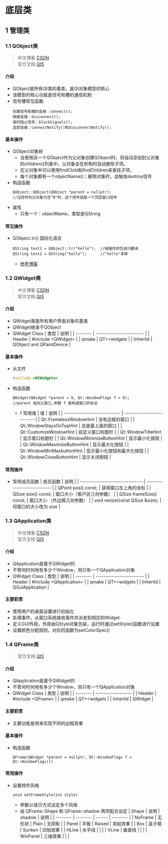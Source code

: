 <link rel=stylesheet href=style.css>

<h1> 底层类 </h1>
<h2> 1 管理类 </h2>

<h3> 1.1 QObject类 </h3>

> 中文博客 <a href=https://blog.csdn.net/u010168781/article/details/86632680> CSDN </a>  
> 官方文档 <a href=https://doc.qt.io/qt-5/qobject.html> Qt5 </a> 

<h4> 介绍 </h4>

  - QObject是所有Qt类的基类，是Qt对象模型的核心
  - 该模型的核心功能是信号和槽的通信机制
  - 信号槽常见函数
    ```Qt
    创建信号和槽的连接：connect();
    销毁连接：disconnect();
    临时阻止信号：blockSignals();
    追踪连接：connectNotify()和disconnectNotify();
    ```

<h4> 基本操作 </h4>

  - QObject对象树
    - 当使用另一个QObject作为父对象创建QObject时，将自动添加到父对象的children()列表中，父对象会在析构时自动删除子项。
    - 在父对象中可以使用findChild和findChildren来查找子项。
    - 每个对象都有一个objectName()；删除对象时，会触发destroy信号
  - 构造函数
    ```Qt
    QObject::QObject(QObject *parent = nullptr);
    //当控件的父对象为空"0"时，这个控件就是一个顶层窗口控件
    ```
  - 属性
    - 只有一个：objectName，类型是QString

<h4> 常见操作 </h4>

  - QObject::tr() 国际化语言
    ```Qt
    QString text1 = QObject::tr("hello");  //根据你的包进行翻译
    QString text2 = QString("hello");      //"hello"本体
    ```
    - <a href=https://blog.csdn.net/qq_45797026/article/details/109894948> 参考博客 </a>



<h3> 1.2 QWidget类 </h3>

> 中文博客 <a href=https://blog.csdn.net/cqltbe131421/article/details/73321873> CSDN </a>  
> 官方文档 <a href=https://doc.qt.io/qt-5/qtwidgets-index.html> Qt5 </a> 

<h4> 介绍 </h4>

  - QWidget类是所有用户界面对象的基类
  - QWidget继承于QObject
  - QWidget Class
    | 类型     | 说明                     |
    | -------- | ------------------------ |
    | Header   | #include \<QWidget>      |
    | qmake    | QT+=widgets              |
    | Inheritd | QObject and QPaintDevice |

<h4> 基本操作 </h4>
  
  - 头文件
    ```c++
    #include <QtWidgets>
    ```
  - 构造函数
    ```Qt
    QWidget(QWidget *parent = 0, Qt::WindowFlags f = 0); 
    //parent 指向父窗口,参数 f 是构造窗口的标志
    ```
    - f 常用值
      | 值                           | 说明                       |
      | ---------------------------- | -------------------------- |
      | Qt::FramelessWindowHint      | 没有边框的窗口             |
      | Qt::WindowStaysOnTopHint     | 总是最上面的窗口           |
      | Qt::CustomizeWindowHint      | 自定义窗口标题栏           |
      | Qt::WindowTitleHint          | 显示窗口标题栏             |
      | Qt::WindowMinimizeButtonHint | 显示最小化按钮             |
      | Qt::WindowMaximizeButtonHint | 显示最大化按钮             |
      | Qt::WindowMinMaxbuttonHint   | 显示最小化按钮和最大化按钮 |
      | Qt::WindowCloseButtonHint    | 显示关闭按钮               |
<h4> 常用操作 </h4>

  - 常用成员函数
    | 成员函数                        | 说明                        |
    | ------------------------------- | --------------------------- |
    | QPoint pos() const;             | 获得窗口左上角的坐标        |
    | QSize size() const;             | 窗口大小（客户区几何参数）  |
    | QSize frameSize() const;        | 窗口大小 （外边框几何参数） |
    | void resize(const QSize &size); | 将窗口的大小改为  size      |



<h3> 1.3 QApplication类 </h3>

> 中文博客 <a href=https://blog.csdn.net/iEearth/article/details/77267219> CSDN </a>  
> 官方文档 <a href=https://doc.qt.io/qt-5/qapplication.html> Qt5 </a> 

<h4> 介绍 </h4>

  - QApplication是基于QWidget的
  - 不管何时何地有多少个Window，但只有一个QApplication对象
  - QWidget Class
    | 类型     | 说明                     |
    | -------- | ------------------------ |
    | Header   | #include \<QApplication> |
    | qmake    | QT+=widgets              |
    | Inheritd | QGuiApplication          |

<h4> 主要职责 </h4>

  - 使用用户的桌面设置进行初始化
  - 处理事件，从窗口系统接收事件并派发到相应的Widget
  - 定义GUI外观，外观由QStyle对象包装，运行时通过setStyle()函数进行设置
  - 设置颜色分配规则，对应的函数为setColorSpec()



<h3> 1.4 QFrame类 </h3>

> 官方文档 <a href=https://doc.qt.io/qt-5/qframe.html> Qt5 </a> 

<h4> 介绍 </h4>

  - QApplication是基于QWidget的
  - 不管何时何地有多少个Window，但只有一个QApplication对象
  - QWidget Class
    | 类型     | 说明               |
    | -------- | ------------------ |
    | Header   | #include \<QFrame> |
    | qmake    | QT+=widgets        |
    | Inheritd | QWidget            |

<h4> 主要职责 </h4>
  
  - 主要功能是用来实现不同的边框效果

<h4> 基本操作 </h4>

  - 构造函数
    ```Qt
    QFrame(QWidget *parent = nullptr, Qt::WindowFlags f = Qt::WindowFlags())
    ```

<h4> 常用操作 </h4>

  - 设置控件风格
    ```Qt
    void setFrameStyle(int style)
    ```
    - 参数以或(|)方式设定多个风格
    - 由 QFrame::Shape 和 QFrame::shadow 两项配合设定
      | Shape    | 说明     | shadow | 说明     |
      | -------- | -------- | ------ | -------- |
      | NoFrame  | 无形状   | Plain  | 无阴影   |
      | Panel    | 平板     | Raised | 突起效果 |
      | Box      | 盒子框   | Sunken | 凹陷效果 |
      | HLine    | 水平线   |        |          |
      | VLine    | 垂直线   |        |          |
      | WinPanel | 三维效果 |        |          |